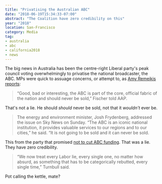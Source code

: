 ```yaml
---
title: "Privatising the Australian ABC"
date: "2018-06-19T15:34:33-07:00"
abstract: "The Coalition have zero credibility on this"
year: "2018"
location: San-Francisco
category: Media
tag:
- australia
- abc
- california2018
- news
---
```

The big news in Australia has been the centre-right Liberal party's peak council voting overwhelmingly to privatise the national broadcaster, the ABC. MPs were quick to assuage concerns, or attempt to, as [Amy Remeikis reports]\:

> “Good, bad or interesting, the ABC is part of the core, official fabric of the nation and should never be sold,” Fischer told AAP.

That's not a lie. He should *should* never be sold, not that it *wouldn't* ever be.

> The energy and environment minister, Josh Frydenberg, addressed the issue on Sky News on Sunday. “The ABC is an iconic national institution, it provides valuable services to our regions and to our cities,” he said. “It is not going to be sold and it can never be sold.

This from the party that promised [not to cut ABC funding]. That was a lie. They have zero credibility.

> “We now treat every Labor lie, every single one, no matter how absurd, as something that has to be categorically rebutted, every single time,” Turnbull said.

Pot calling the kettle, mate?

[Amy Remeikis reports]: https://www.theguardian.com/australia-news/2018/jun/17/never-senior-liberals-in-damage-control-after-party-votes-to-privatise-abc
[not to cut ABC funding]: http://www.abc.net.au/news/2014-07-27/no-cuts-to-abc-promise-check/5389220 "Promise check: No cuts to the ABC"

